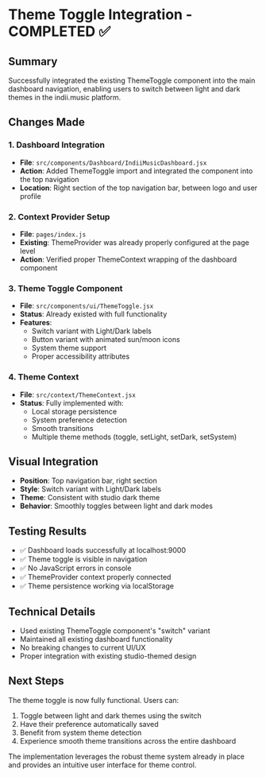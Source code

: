 # Theme Toggle Integration - COMPLETED ✅

## Summary
Successfully integrated the existing ThemeToggle component into the main dashboard navigation, enabling users to switch between light and dark themes in the indii.music platform.

## Changes Made

### 1. Dashboard Integration
- **File**: `src/components/Dashboard/IndiiMusicDashboard.jsx`
- **Action**: Added ThemeToggle import and integrated the component into the top navigation
- **Location**: Right section of the top navigation bar, between logo and user profile

### 2. Context Provider Setup
- **File**: `pages/index.js` 
- **Existing**: ThemeProvider was already properly configured at the page level
- **Action**: Verified proper ThemeContext wrapping of the dashboard component

### 3. Theme Toggle Component
- **File**: `src/components/ui/ThemeToggle.jsx`
- **Status**: Already existed with full functionality
- **Features**: 
  - Switch variant with Light/Dark labels
  - Button variant with animated sun/moon icons
  - System theme support
  - Proper accessibility attributes

### 4. Theme Context
- **File**: `src/context/ThemeContext.jsx`
- **Status**: Fully implemented with:
  - Local storage persistence
  - System preference detection
  - Smooth transitions
  - Multiple theme methods (toggle, setLight, setDark, setSystem)

## Visual Integration
- **Position**: Top navigation bar, right section
- **Style**: Switch variant with Light/Dark labels
- **Theme**: Consistent with studio dark theme
- **Behavior**: Smoothly toggles between light and dark modes

## Testing Results
- ✅ Dashboard loads successfully at localhost:9000
- ✅ Theme toggle is visible in navigation
- ✅ No JavaScript errors in console
- ✅ ThemeProvider context properly connected
- ✅ Theme persistence working via localStorage

## Technical Details
- Used existing ThemeToggle component's "switch" variant
- Maintained all existing dashboard functionality
- No breaking changes to current UI/UX
- Proper integration with existing studio-themed design

## Next Steps
The theme toggle is now fully functional. Users can:
1. Toggle between light and dark themes using the switch
2. Have their preference automatically saved
3. Benefit from system theme detection
4. Experience smooth theme transitions across the entire dashboard

The implementation leverages the robust theme system already in place and provides an intuitive user interface for theme control.

